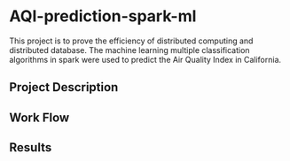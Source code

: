 # AQI-prediction-spark-ml
This project is to prove the efficiency of distributed computing and distributed database. The machine learning multiple classification algorithms in spark were used to predict the Air Quality Index in California. 

## Project Description

## Work Flow

## Results
